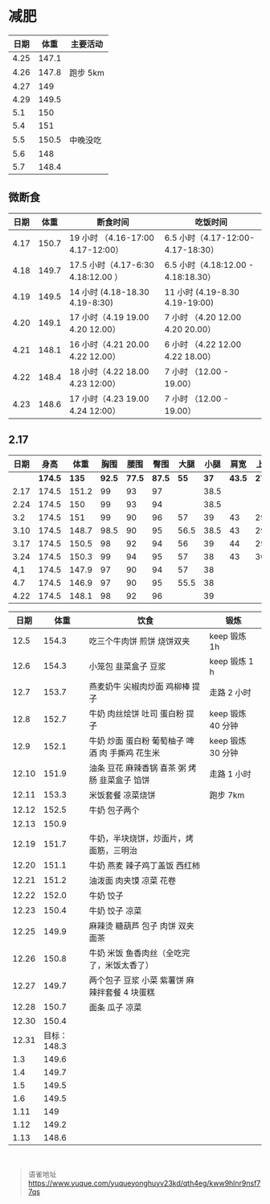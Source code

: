 # 减肥
| 日期 | 体重  | 主要活动 |
| ---- | ----- | -------- |
| 4.25 | 147.1 |          |
| 4.26 | 147.8 | 跑步 5km |
| 4.27 | 149   |          |
| 4.29 | 149.5 |          |
| 5.1  | 150   |          |
| 5.4  | 151   |          |
| 5.5  | 150.5 | 中晚没吃 |
| 5.6  | 148   |          |
| 5.7  | 148.4 |          |

## 微断食

| 日期 | 体重  | 断食时间                           | 吃饭时间                            |
| ---- | ----- | ---------------------------------- | ----------------------------------- |
| 4.17 | 150.7 | 19 小时 （4.16-17:00 4.17-12:00）  | 6.5 小时（4.17-12:00-4.17-18:30）   |
| 4.18 | 149.7 | 17.5 小时（4.17-6:30 4.18:12.00 ） | 6.5 小时（4.18:12.00 - 4.18:18.30） |
| 4.19 | 149.5 | 14 小时 (4.18-18.30 4.19-8:30)     | 11 小时 (4.19-8.30 4.19-19:00)      |
| 4.20 | 149.1 | 17 小时（4.19 19.00 4.20 12.00）   | 7 小时 （4.20 12.00 4.20 20.00）    |
| 4.21 | 148.1 | 16 小时（4.21 20.00 4.22 12.00）   | 6 小时 （4.22 12.00 4.22 18.00）    |
| 4.22 | 148.4 | 18 小时（4.22 18.00 4.23 12:00）   | 7 小时 （12.00 - 19.00）            |
| 4.23 | 148.6 | 17 小时（4.23 19.00 4.24 12:00）   | 7 小时 （12.00 - 19.00）            |

##

## 2.17

| 日期 | 身高      | 体重    | 胸围     | 腰围     | 臀围     | 大腿   | 小腿   | 肩宽     | 上臂     | 颈围     |
| ---- | --------- | ------- | -------- | -------- | -------- | ------ | ------ | -------- | -------- | -------- |
|      | **174.5** | **135** | **92.5** | **77.5** | **87.5** | **55** | **37** | **43.5** | **27.5** | **36.5** |
| 2.17 | 174.5     | 151.2   | 99       | 93       | 97       |        | 38.5   |          |          |          |
| 2.24 | 174.5     | 150     | 99       | 93       | 94       |        | 38.5   |          |          |          |
| 3.2  | 174.5     | 151     | 99       | 90       | 96       | 57     | 39     | 43       | 29       |          |
| 3.10 | 174.5     | 148.7   | 98.5     | 90       | 95       | 56.5   | 38.5   | 43       | 29.5     | 37.5     |
| 3.17 | 174.5     | 150.5   | 98       | 92       | 94       | 56     | 39     | 44       | 29.5     |          |
| 3.24 | 174.5     | 150.3   | 99       | 94       | 95       | 57     | 38     | 43       | 30       |          |
| 4,1  | 174.5     | 147.9   | 97       | 90       | 94       | 57     | 38     |          |          |          |
| 4.7  | 174.5     | 146.9   | 97       | 90       | 95       | 55.5   | 38     |          |          |          |
| 4.22 | 174.5     | 148.1   | 98       | 92       | 96       |        | 39     |          |          |          |

| 日期  | 体重        | 饮食                                            | 锻炼              |
| ----- | ----------- | ----------------------------------------------- | ----------------- |
| 12.5  | 154.3       | 吃三个牛肉饼 煎饼 烧饼双夹                      | keep 锻炼 1h      |
| 12.6  | 154.3       | 小笼包 韭菜盒子 豆浆                            | keep 锻炼 1 h     |
| 12.7  | 153.7       | 燕麦奶牛 尖椒肉炒面 鸡柳棒 提子                 | 走路 2 小时       |
| 12.8  | 152.7       | 牛奶 肉丝烩饼 吐司 蛋白粉 提子                  | keep 锻炼 40 分钟 |
| 12.9  | 152.1       | 牛奶 炒面 蛋白粉 葡萄柚子 啤酒 肉 手撕鸡 花生米 | keep 锻炼 30 分钟 |
| 12.10 | 151.9       | 油条 豆花 麻辣香锅 喜茶 粥 烤肠 韭菜盒子 馅饼   | 走路 1 小时       |
| 12.11 | 153.3       | 米饭套餐 凉菜烧饼                               | 跑步 7km          |
| 12.12 | 152.5       | 牛奶 包子两个                                   |                   |
| 12.13 | 150.9       |                                                 |                   |
| 12.19 | 151.7       | 牛奶，半块烧饼，炒面片，烤面筋，三明治          |                   |
| 12.20 | 151.1       | 牛奶 燕麦 辣子鸡丁盖饭 西红柿                   |                   |
| 12.21 | 151.2       | 油泼面 肉夹馍 凉菜 花卷                         |                   |
| 12.22 | 152.0       | 牛奶 饺子                                       |                   |
| 12.23 | 150.4       | 牛奶 饺子 凉菜                                  |                   |
| 12.25 | 149.9       | 麻辣烫 糖葫芦 包子 肉饼 双夹 面茶               |                   |
| 12.26 | 150.8       | 牛奶 米饭 鱼香肉丝（全吃完了，米饭太香了）      |                   |
| 12.27 | 149.7       | 两个包子 豆浆 小菜 紫薯饼 麻辣拌套餐 4 块蛋糕   |                   |
| 12.28 | 150.7       | 面条 瓜子 凉菜                                  |                   |
| 12.30 | 150.4       |                                                 |                   |
| 12.31 | 目标：148.3 |                                                 |                   |
| 1.3   | 149.6       |                                                 |                   |
| 1.4   | 149.7       |                                                 |                   |
| 1.5   | 149.5       |                                                 |                   |
| 1.6   | 149.5       |                                                 |                   |
| 1.11  | 149         |                                                 |                   |
| 1.12  | 149.2       |                                                 |                   |
| 1.13  | 148.6       |                                                 |                   |

<br>
  
> 语雀地址 https://www.yuque.com/yuqueyonghuyv23kd/qth4eg/kww9hlnr9nsf77qs